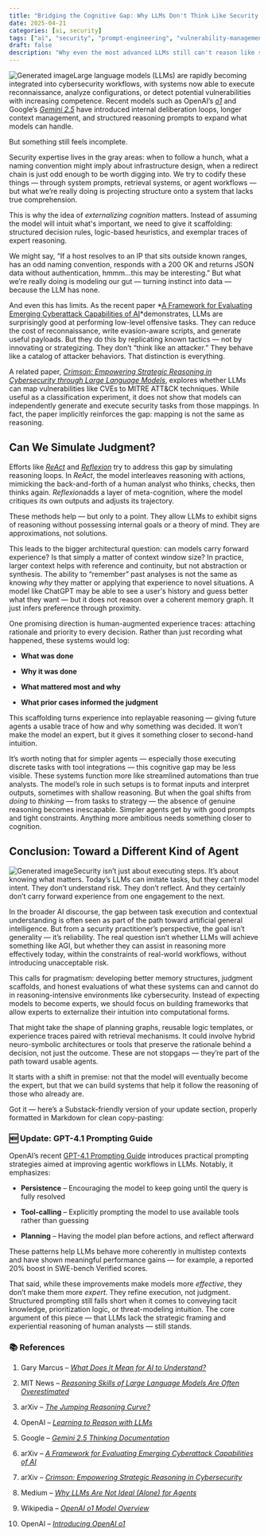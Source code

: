 ```yaml
---
title: "Bridging the Cognitive Gap: Why LLMs Don't Think Like Security Experts..Yet"
date: 2025-04-21
categories: [ai, security]
tags: ["ai", "security", "prompt-engineering", "vulnerability-management"]
draft: false
description: "Why even the most advanced LLMs still can't reason like security experts — and what we need to build instead."
---
```


![Generated image](https://substackcdn.com/image/fetch/f_auto,q_auto:good,fl_progressive:steep/https%3A%2F%2Fsubstack-post-media.s3.amazonaws.com%2Fpublic%2Fimages%2F3da4788d-88cc-4bb3-81c6-2b364b0ce799_1536x1024.png)Large language models (LLMs) are rapidly becoming integrated into cybersecurity workflows, with systems now able to execute reconnaissance, analyze configurations, or detect potential vulnerabilities with increasing competence. Recent models such as OpenAI’s *[o1](https://openai.com/index/introducing-openai-o1-preview)* and Google’s *[Gemini 2.5](https://ai.google.dev/gemini-api/docs/thinking)* have introduced internal deliberation loops, longer context management, and structured reasoning prompts to expand what models can handle.

But something still feels incomplete.

Security expertise lives in the gray areas: when to follow a hunch, what a naming convention might imply about infrastructure design, when a redirect chain is just odd enough to be worth digging into. We try to codify these things — through system prompts, retrieval systems, or agent workflows — but what we’re really doing is projecting structure onto a system that lacks true comprehension.

This is why the idea of *externalizing cognition* matters. Instead of assuming the model will intuit what's important, we need to give it scaffolding: structured decision rules, logic-based heuristics, and exemplar traces of expert reasoning.

We might say, “If a host resolves to an IP that sits outside known ranges, has an odd naming convention, responds with a 200 OK and returns JSON data without authentication, hmmm...this may be interesting.” But what we’re really doing is modeling our gut — turning instinct into data — because the LLM has none.

And even this has limits. As the recent paper *[A Framework for Evaluating Emerging Cyberattack Capabilities of AI](https://arxiv.org/abs/2503.11917)*demonstrates, LLMs are surprisingly good at performing low-level offensive tasks. They can reduce the cost of reconnaissance, write evasion-aware scripts, and generate useful payloads. But they do this by replicating known tactics — not by innovating or strategizing. They don’t “think like an attacker.” They behave like a catalog of attacker behaviors. That distinction is everything.

A related paper, *[Crimson: Empowering Strategic Reasoning in Cybersecurity through Large Language Models](https://arxiv.org/abs/2403.00878)*, explores whether LLMs can map vulnerabilities like CVEs to MITRE ATT&amp;CK techniques. While useful as a classification experiment, it does not show that models can independently generate and execute security tasks from those mappings. In fact, the paper implicitly reinforces the gap: mapping is not the same as reasoning.

## Can We Simulate Judgment?

Efforts like *[ReAct](https://arxiv.org/abs/2210.03629)* and *[Reflexion](https://arxiv.org/abs/2303.11366)* try to address this gap by simulating reasoning loops. In *ReAct*, the model interleaves reasoning with actions, mimicking the back-and-forth of a human analyst who thinks, checks, then thinks again. *Reflexion*adds a layer of meta-cognition, where the model critiques its own outputs and adjusts its trajectory.

These methods help — but only to a point. They allow LLMs to exhibit signs of reasoning without possessing internal goals or a theory of mind. They are approximations, not solutions.

This leads to the bigger architectural question: can models carry forward experience? Is that simply a matter of context window size? In practice, larger context helps with reference and continuity, but not abstraction or synthesis. The ability to “remember” past analyses is not the same as knowing *why* they matter or applying that experience to novel situations. A model like ChatGPT may be able to see a user's history and guess better what they want — but it does not reason over a coherent memory graph. It just infers preference through proximity.

One promising direction is human-augmented experience traces: attaching rationale and priority to every decision. Rather than just recording what happened, these systems would log:

- **What was done**

- **Why it was done**

- **What mattered most and why**

- **What prior cases informed the judgment**

This scaffolding turns experience into replayable reasoning — giving future agents a usable trace of how and why something was decided. It won’t make the model an expert, but it gives it something closer to second-hand intuition.

It’s worth noting that for simpler agents — especially those executing discrete tasks with tool integrations — this cognitive gap may be less visible. These systems function more like streamlined automations than true analysts. The model’s role in such setups is to format inputs and interpret outputs, sometimes with shallow reasoning. But when the goal shifts from *doing* to *thinking* — from tasks to strategy — the absence of genuine reasoning becomes inescapable. Simpler agents get by with good prompts and tight constraints. Anything more ambitious needs something closer to cognition.

## Conclusion: Toward a Different Kind of Agent

![Generated image](https://substackcdn.com/image/fetch/f_auto,q_auto:good,fl_progressive:steep/https%3A%2F%2Fsubstack-post-media.s3.amazonaws.com%2Fpublic%2Fimages%2Fe1030a6e-8682-4a91-828a-4ef761706fa3_1536x1024.png)Security isn’t just about executing steps. It’s about knowing what matters. Today’s LLMs can imitate tasks, but they can’t model intent. They don’t understand risk. They don’t reflect. And they certainly don’t carry forward experience from one engagement to the next.

In the broader AI discourse, the gap between task execution and contextual understanding is often seen as part of the path toward artificial general intelligence. But from a security practitioner’s perspective, the goal isn’t generality — it’s reliability. The real question isn’t whether LLMs will achieve something like AGI, but whether they can assist in reasoning more effectively today, within the constraints of real-world workflows, without introducing unacceptable risk.

This calls for pragmatism: developing better memory structures, judgment scaffolds, and honest evaluations of what these systems can and cannot do in reasoning-intensive environments like cybersecurity. Instead of expecting models to become experts, we should focus on building frameworks that allow experts to externalize their intuition into computational forms.

That might take the shape of planning graphs, reusable logic templates, or experience traces paired with retrieval mechanisms. It could involve hybrid neuro-symbolic architectures or tools that preserve the rationale behind a decision, not just the outcome. These are not stopgaps — they’re part of the path toward usable agents.

It starts with a shift in premise: not that the model will eventually become the expert, but that we can build systems that help it follow the reasoning of those who already are.

Got it — here’s a Substack-friendly version of your update section, properly formatted in Markdown for clean copy-pasting:

### 🆕 Update: GPT-4.1 Prompting Guide

OpenAI’s recent [GPT-4.1 Prompting Guide](https://cookbook.openai.com/examples/gpt4-1_prompting_guide) introduces practical prompting strategies aimed at improving agentic workflows in LLMs. Notably, it emphasizes:

- **Persistence** – Encouraging the model to keep going until the query is fully resolved

- **Tool-calling** – Explicitly prompting the model to use available tools rather than guessing

- **Planning** – Having the model plan before actions, and reflect afterward

These patterns help LLMs behave more coherently in multistep contexts and have shown meaningful performance gains — for example, a reported 20% boost in SWE-bench Verified scores.

That said, while these improvements make models more *effective*, they don’t make them more *expert*. They refine execution, not judgment. Structured prompting still falls short when it comes to conveying tacit knowledge, prioritization logic, or threat-modeling intuition. The core argument of this piece — that LLMs lack the strategic framing and experiential reasoning of human analysts — still stands.

### 📚 References

1. Gary Marcus – *[What Does It Mean for AI to Understand?](https://garymarcus.substack.com/p/what-does-it-mean-for-ai-to-understand)*

2. MIT News – *[Reasoning Skills of Large Language Models Are Often Overestimated](https://news.mit.edu/2024/reasoning-skills-large-language-models-often-overestimated-0711)*

3. arXiv – *[The Jumping Reasoning Curve?](https://arxiv.org/abs/2502.01081)*

4. OpenAI – *[Learning to Reason with LLMs](https://openai.com/index/learning-to-reason-with-llms)*

5. Google – *[Gemini 2.5 Thinking Documentation](https://ai.google.dev/gemini-api/docs/thinking)*

6. arXiv – *[A Framework for Evaluating Emerging Cyberattack Capabilities of AI](https://arxiv.org/abs/2503.11917)*

7. arXiv – *[Crimson: Empowering Strategic Reasoning in Cybersecurity](https://arxiv.org/abs/2403.00878)*

8. Medium – *[Why LLMs Are Not Ideal (Alone) for Agents](https://medium.com/@ap3617180/why-llms-are-not-ideal-alone-for-ai-agents-7532e6e394f2)*

9. Wikipedia – *[OpenAI o1 Model Overview](https://en.wikipedia.org/wiki/OpenAI_o1)*

10. OpenAI – *[Introducing OpenAI o1](https://openai.com/index/introducing-openai-o1-preview)*